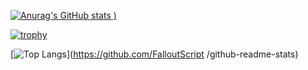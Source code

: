 [![Anurag's GitHub stats](https://github-readme-stats.vercel.app/api?username=FalloutScript&show_icons=true&theme=radical)
)](https://github.com/FalloutScript/github-readme-stats)

[![trophy](https://github-profile-trophy.vercel.app/?username=FalloutScript)](https://github.com/FalloutScript/github-profile-trophy)

[![Top Langs](https://github-readme-stats.vercel.app/api/top-langs/?username=FalloutScript&layout=compact)](https://github.com/FalloutScript	    /github-readme-stats)


